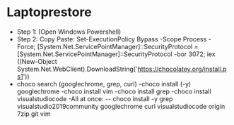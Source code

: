 # Laptoprestore
- Step 1: (Open Windows Powershell)
- Step 2: Copy Paste: Set-ExecutionPolicy Bypass -Scope Process -Force; [System.Net.ServicePointManager]::SecurityProtocol = [System.Net.ServicePointManager]::SecurityProtocol -bor 3072; iex ((New-Object System.Net.WebClient).DownloadString('https://chocolatey.org/install.ps1'))
- choco search (googlechrome, grep, curl)
-choco install (-y) googlechrome
-choco install vim
-choco install grep
-choco install visualstudiocode 
-All at once:
-- choco install -y grep visualstudio2019community googlechrome curl visualstudiocode origin 7zip git vim
